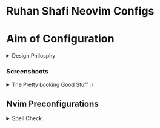 # Ruhan Shafi Neovim Configs

# Aim of Configuration
<details>
<summary>Design Philosphy</summary>
This configuration aims to transform Neovim from a basic text editor into a complete feature rich IDLE in a manner that is easier to understand to help begginers of both Neovim and also Linux make the transiation.
</details>

### Screenshoots
<details>
<summary>The Pretty Looking Good Stuff :)</summary>
</details>

## Nvim Preconfigurations

<details>
<summary>Spell Check</summary>


## Plugin Conponents

<details>
<summary>Plugin Manager</summary>

| Name        | Description    |
|-------------|----------------|
| `lazy.nvim` | Plugin Manager |

<!---- A modern plugin manager, featuring a graphical interface, async execution, a lockfile and more. By far the most beginer friendly plugin manager, and also the most modern. -->
`lazy.nvim` is a plugin manager for Neovim, designed to be fast, lightweight, and efficient. Its primary goal is to streamline the process of managing and loading plugins in Neovim while minimizing overhead. Here are its key features:

1. **Lazy Loading**: Plugins are only loaded when needed, reducing startup time and resource consumption.
2. **Parallel Installation**: Plugins are installed concurrently, speeding up the setup process.
3. **Dependency Management**: Handles plugin dependencies automatically, ensuring proper plugin loading order.
4. **Optimized Performance**: Designed to be faster than traditional plugin managers, with minimal impact on performance during usage.
5. **Configurable**: Offers a highly flexible configuration for loading plugins based on various events, commands, or file types.
6. **Community Support**: Actively developed and well-supported by the Neovim community.

Overall, `lazy.nvim` focuses on providing a modern and efficient approach to managing Neovim plugins with an emphasis on performance.

</details>

<details>
<summary>UI</summary>

| Name                      | Description  |
|---------------------------|---|
| `nvimdev/dashboard-nvim`  | Greeter  |
| `folke/noice.nvim`        | UI Overhual  |
| `Catppuccin`             | Catppuccin Colorscheme  |
| `nvim-tree`               | File Explorer |
| |

### Greeter

</details>

<details>
<summary>Workflow Setup</summary>

| Name | Description |
|-------|----|
| `telescope.nvim` | Find Files Easily using fzf |
| `zen-mod.nvim` | Relicates Visual Studio Code's Zen Mode, usefully for quickly glancing at code, configs or markdown files with no discrations.|


</details>

<details>
<summary>LaTeX Setup</summary>
</details>

<details>
<summary>Quality of Life Features</summary>

| Name | Description |
|------|-------------|
|`nvim-autopairs`| Auto Complete Brackets such as `(, [, <, & '`|
| `which-key`| List of Keyboard Shortcuts|

</details>
